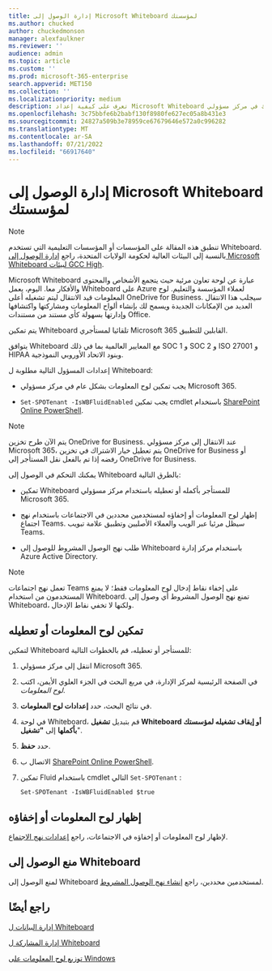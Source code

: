 ```yaml
---
title: إدارة الوصول إلى Microsoft Whiteboard لمؤسستك
ms.author: chucked
author: chuckedmonson
manager: alexfaulkner
ms.reviewer: ''
audience: admin
ms.topic: article
ms.custom: ''
ms.prod: microsoft-365-enterprise
search.appverid: MET150
ms.collection: ''
ms.localizationpriority: medium
description: تعرف على كيفية إعداد Microsoft Whiteboard لمؤسستك في مركز مسؤولي Microsoft 365.
ms.openlocfilehash: 3c75bbfe6b2babf130f8980fe627ec05a8b431e3
ms.sourcegitcommit: 24827a509b3e78959ce67679646e572a0c996282
ms.translationtype: MT
ms.contentlocale: ar-SA
ms.lasthandoff: 07/21/2022
ms.locfileid: "66917640"
---
```

# <a name="manage-access-to-microsoft-whiteboard-for-your-organization"></a>إدارة الوصول إلى Microsoft Whiteboard لمؤسستك

>[!NOTE]
> تنطبق هذه المقالة على المؤسسات أو المؤسسات التعليمية التي تستخدم Whiteboard. بالنسبة إلى البيئات العالية لحكومة الولايات المتحدة، راجع [إدارة الوصول إلى Microsoft Whiteboard لبيئات GCC High](manage-whiteboard-access-gcc-high.md).

Microsoft Whiteboard عبارة عن لوحة تعاون مرئية حيث يتجمع الأشخاص والمحتوى والأفكار معا. اليوم، يعمل Whiteboard على Azure لعملاء المؤسسة والتعليم. لوح المعلومات قيد الانتقال ليتم تشغيله أعلى OneDrive for Business. سيجلب هذا الانتقال العديد من الإمكانات الجديدة ويسمح لك بإنشاء ألواح المعلومات ومشاركتها واكتشافها وإدارتها بسهولة كأي مستند من مستندات Office.

يتم تمكين Whiteboard تلقائيا لمستأجري Microsoft 365 القابلين للتطبيق. 

يتوافق Whiteboard مع المعايير العالمية بما في ذلك SOC 1 و SOC 2 و ISO 27001 و HIPAA وبنود الاتحاد الأوروبي النموذجية. 

إعدادات المسؤول التالية مطلوبة ل Whiteboard:

- يجب تمكين لوح المعلومات بشكل عام في مركز مسؤولي Microsoft 365.

- <code>Set-SPOTenant -IsWBFluidEnabled</code> يجب تمكين cmdlet باستخدام [SharePoint Online PowerShell](/powershell/sharepoint/sharepoint-online/connect-sharepoint-online).

>[!NOTE]
> يتم الآن طرح تخزين OneDrive for Business. عند الانتقال إلى مركز مسؤولي Microsoft 365، يتم تعطيل خيار الاشتراك في تخزين OneDrive for Business أو رفضه إذا تم بالفعل نقل المستأجر إلى OneDrive for Business.

يمكنك التحكم في الوصول إلى Whiteboard بالطرق التالية:

- تمكين Whiteboard للمستأجر بأكمله أو تعطيله باستخدام مركز مسؤولي Microsoft 365.

- إظهار لوح المعلومات أو إخفاؤه لمستخدمين محددين في الاجتماعات باستخدام نهج اجتماع Teams. سيظل مرئيا عبر الويب والعملاء الأصليين وتطبيق علامة تبويب Teams.

- طلب نهج الوصول المشروط للوصول إلى Whiteboard باستخدام مركز إدارة Azure Active Directory.

>[!NOTE]
> تعمل نهج اجتماعات Teams على إخفاء نقاط إدخال لوح المعلومات فقط؛ لا يمنع المستخدمون من استخدام Whiteboard. تمنع نهج الوصول المشروط أي وصول إلى Whiteboard، ولكنها لا تخفي نقاط الإدخال.

## <a name="enable-or-disable-whiteboard"></a>تمكين لوح المعلومات أو تعطيله

لتمكين Whiteboard للمستأجر أو تعطيله، قم بالخطوات التالية:

1. انتقل إلى مركز مسؤولي Microsoft 365.

2. في الصفحة الرئيسية لمركز الإدارة، في مربع البحث في الجزء العلوي الأيمن، اكتب *لوح المعلومات*.

3. في نتائج البحث، حدد **إعدادات لوح المعلومات**.

4. في لوحة Whiteboard، قم بتبديل **تشغيل Whiteboard أو إيقاف تشغيله لمؤسستك بأكملها** إلى **"تشغيل**".

5. حدد **حفظ**.

6. الاتصال ب [SharePoint Online PowerShell](/powershell/sharepoint/sharepoint-online/connect-sharepoint-online).

7. تمكين Fluid باستخدام cmdlet التالي <code>Set-SPOTenant</code> :

   <pre><code class="lang-powershell">Set-SPOTenant -IsWBFluidEnabled $true</code></pre>
 
## <a name="show-or-hide-whiteboard"></a>إظهار لوح المعلومات أو إخفاؤه

لإظهار لوح المعلومات أو إخفاؤه في الاجتماعات، راجع [إعدادات نهج الاجتماع](/microsoftteams/meeting-policies-content-sharing). 

## <a name="prevent-access-to-whiteboard"></a>منع الوصول إلى Whiteboard

لمنع الوصول إلى Whiteboard لمستخدمين محددين، راجع [إنشاء نهج الوصول المشروط](/azure/active-directory/conditional-access/concept-conditional-access-policies).

## <a name="see-also"></a>راجع أيضًا

[إدارة البيانات ل Whiteboard](manage-data-organizations.md)

[إدارة المشاركة ل Whiteboard](manage-sharing-organizations.md)

[توزيع لوح المعلومات على Windows](deploy-on-windows-organizations.md)
